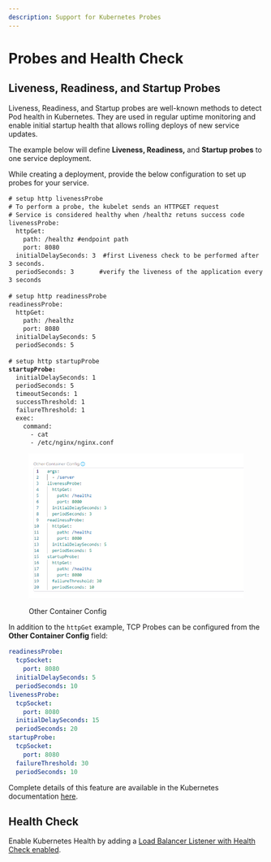 ```yaml
---
description: Support for Kubernetes Probes
---
```


# Probes and Health Check

## Liveness, Readiness, and Startup Probes

Liveness, Readiness, and Startup probes are well-known methods to detect Pod health in Kubernetes. They are used in regular uptime monitoring and enable initial startup health that allows rolling deploys of new service updates.

The example below will define **Liveness, Readiness,** and **Startup probes** to one service deployment.

While creating a deployment, provide the below configuration to set up probes for your service.

<pre class="language-yaml" data-title="Other Container Config"><code class="lang-yaml"># setup http livenessProbe
# To perform a probe, the kubelet sends an HTTPGET request
# Service is considered healthy when /healthz retuns success code
livenessProbe:
  httpGet:
    path: /healthz #endpoint path
    port: 8080
  initialDelaySeconds: 3  #first Liveness check to be performed after 3 seconds.
  periodSeconds: 3       #verify the liveness of the application every 3 seconds

# setup http readinessProbe
readinessProbe:
  httpGet:
    path: /healthz
    port: 8080
  initialDelaySeconds: 5
  periodSeconds: 5

# setup http startupProbe
<strong>startupProbe:
</strong>  initialDelaySeconds: 1
  periodSeconds: 5
  timeoutSeconds: 1
  successThreshold: 1
  failureThreshold: 1
  exec:
    command:
      - cat
      - /etc/nginx/nginx.conf
</code></pre>

<div align="left">

<figure><img src="../../.gitbook/assets/image (1) (1) (3).png" alt=""><figcaption><p>Other Container Config</p></figcaption></figure>

</div>

In addition to the `httpGet` example, TCP Probes can be configured from the **Other Container Config** field:

```yaml
readinessProbe:
  tcpSocket:
    port: 8080
  initialDelaySeconds: 5
  periodSeconds: 10
livenessProbe:
  tcpSocket:
    port: 8080
  initialDelaySeconds: 15
  periodSeconds: 20
startupProbe:
  tcpSocket:
    port: 8080
  failureThreshold: 30
  periodSeconds: 10
```

Complete details of this feature are available in the Kubernetes documentation [here](https://kubernetes.io/docs/tasks/configure-pod-container/configure-liveness-readiness-startup-probes/).

## Health Check

Enable Kubernetes Health by adding a [Load Balancer Listener with Health Check enabled](load-balancers/#adding-a-load-balancer-listener).

